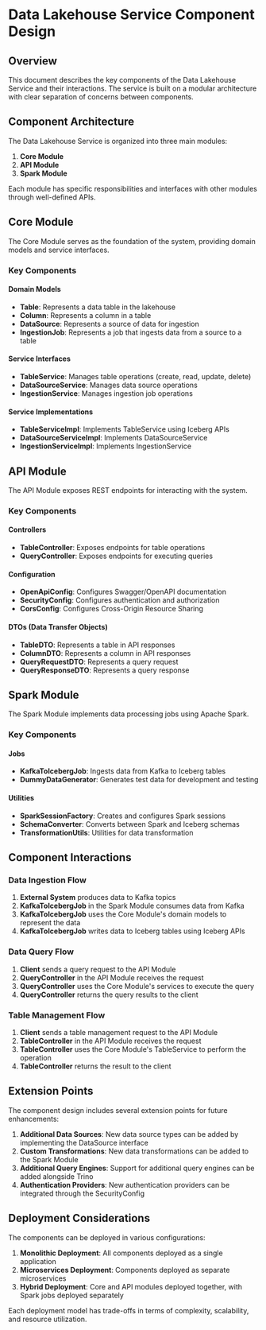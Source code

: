 # Data Lakehouse Service Component Design

## Overview

This document describes the key components of the Data Lakehouse Service and their interactions. The service is built on a modular architecture with clear separation of concerns between components.

## Component Architecture

The Data Lakehouse Service is organized into three main modules:

1. **Core Module**
2. **API Module**
3. **Spark Module**

Each module has specific responsibilities and interfaces with other modules through well-defined APIs.

## Core Module

The Core Module serves as the foundation of the system, providing domain models and service interfaces.

### Key Components

#### Domain Models

- **Table**: Represents a data table in the lakehouse
- **Column**: Represents a column in a table
- **DataSource**: Represents a source of data for ingestion
- **IngestionJob**: Represents a job that ingests data from a source to a table

#### Service Interfaces

- **TableService**: Manages table operations (create, read, update, delete)
- **DataSourceService**: Manages data source operations
- **IngestionService**: Manages ingestion job operations

#### Service Implementations

- **TableServiceImpl**: Implements TableService using Iceberg APIs
- **DataSourceServiceImpl**: Implements DataSourceService
- **IngestionServiceImpl**: Implements IngestionService

## API Module

The API Module exposes REST endpoints for interacting with the system.

### Key Components

#### Controllers

- **TableController**: Exposes endpoints for table operations
- **QueryController**: Exposes endpoints for executing queries

#### Configuration

- **OpenApiConfig**: Configures Swagger/OpenAPI documentation
- **SecurityConfig**: Configures authentication and authorization
- **CorsConfig**: Configures Cross-Origin Resource Sharing

#### DTOs (Data Transfer Objects)

- **TableDTO**: Represents a table in API responses
- **ColumnDTO**: Represents a column in API responses
- **QueryRequestDTO**: Represents a query request
- **QueryResponseDTO**: Represents a query response

## Spark Module

The Spark Module implements data processing jobs using Apache Spark.

### Key Components

#### Jobs

- **KafkaToIcebergJob**: Ingests data from Kafka to Iceberg tables
- **DummyDataGenerator**: Generates test data for development and testing

#### Utilities

- **SparkSessionFactory**: Creates and configures Spark sessions
- **SchemaConverter**: Converts between Spark and Iceberg schemas
- **TransformationUtils**: Utilities for data transformation

## Component Interactions

### Data Ingestion Flow

1. **External System** produces data to Kafka topics
2. **KafkaToIcebergJob** in the Spark Module consumes data from Kafka
3. **KafkaToIcebergJob** uses the Core Module's domain models to represent the data
4. **KafkaToIcebergJob** writes data to Iceberg tables using Iceberg APIs

### Data Query Flow

1. **Client** sends a query request to the API Module
2. **QueryController** in the API Module receives the request
3. **QueryController** uses the Core Module's services to execute the query
4. **QueryController** returns the query results to the client

### Table Management Flow

1. **Client** sends a table management request to the API Module
2. **TableController** in the API Module receives the request
3. **TableController** uses the Core Module's TableService to perform the operation
4. **TableController** returns the result to the client

## Extension Points

The component design includes several extension points for future enhancements:

1. **Additional Data Sources**: New data source types can be added by implementing the DataSource interface
2. **Custom Transformations**: New data transformations can be added to the Spark Module
3. **Additional Query Engines**: Support for additional query engines can be added alongside Trino
4. **Authentication Providers**: New authentication providers can be integrated through the SecurityConfig

## Deployment Considerations

The components can be deployed in various configurations:

1. **Monolithic Deployment**: All components deployed as a single application
2. **Microservices Deployment**: Components deployed as separate microservices
3. **Hybrid Deployment**: Core and API modules deployed together, with Spark jobs deployed separately

Each deployment model has trade-offs in terms of complexity, scalability, and resource utilization.
